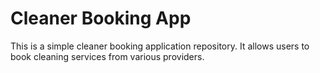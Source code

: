 # Cleaner Booking App

This is a simple cleaner booking application repository. It allows users to book cleaning services from various providers.

